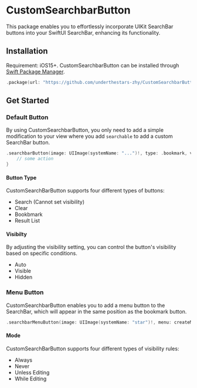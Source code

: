 # CustomSearchbarButton

This package enables you to effortlessly incorporate UIKit SearchBar buttons into your SwiftUI SearchBar, enhancing its functionality.

## Installation

Requirement: iOS15+. CustomSearchbarButton can be installed through [Swift Package Manager](https://developer.apple.com/documentation/swift_packages/adding_package_dependencies_to_your_app).

```swift
.package(url: "https://github.com/underthestars-zhy/CustomSearchbarButton", .upToNextMajor(from: "1.1.0"))
```

## Get Started

### Default Button

By using CustomSearchbarButton, you only need to add a simple modification to your view where you add `searchable` to add a custom SearchBar button.

```swift
.searchbarButton(image: UIImage(systemName: "...")!, type: .bookmark, visibility: .auto) {
    // some action
}
```

#### Button Type

CustomSearchBarButton supports four different types of buttons:

* Search (Cannot set visibility)
* Clear
* Bookbmark
* Result List

#### Visibilty

By adjusting the visibility setting, you can control the button's visibility based on specific conditions.

* Auto
* Visible
* Hidden

### Menu Button

CustomSearchbarButton enables you to add a menu button to the SearchBar, which will appear in the same position as the bookmark button.


```swift
.searchbarMenuButton(image: UIImage(systemName: "star")!, menu: createMenu(), mode: .always)
```

#### Mode

CustomSearchBarButton supports four different types of visibility rules:

* Always
* Never
* Unless Editing
* While Editing
